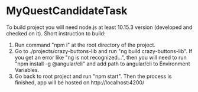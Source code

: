 # MyQuestCandidateTask

To build project you will need node.js at least 10.15.3 version (developed and checked on it).
Short instruction to build:
1. Run command "npm i" at the root directory of the project.
2. Go to ./projects/crazy-buttons-lib and run "ng build crazy-buttons-lib". If you get an error like "ng is not recognized...", then you will need to run "npm install -g @angular/cli" and add path to angular/cli to Environment Variables.
3. Go back to root project and run "npm start". Then the process is finished, app will be hosted on http://localhost:4200/


